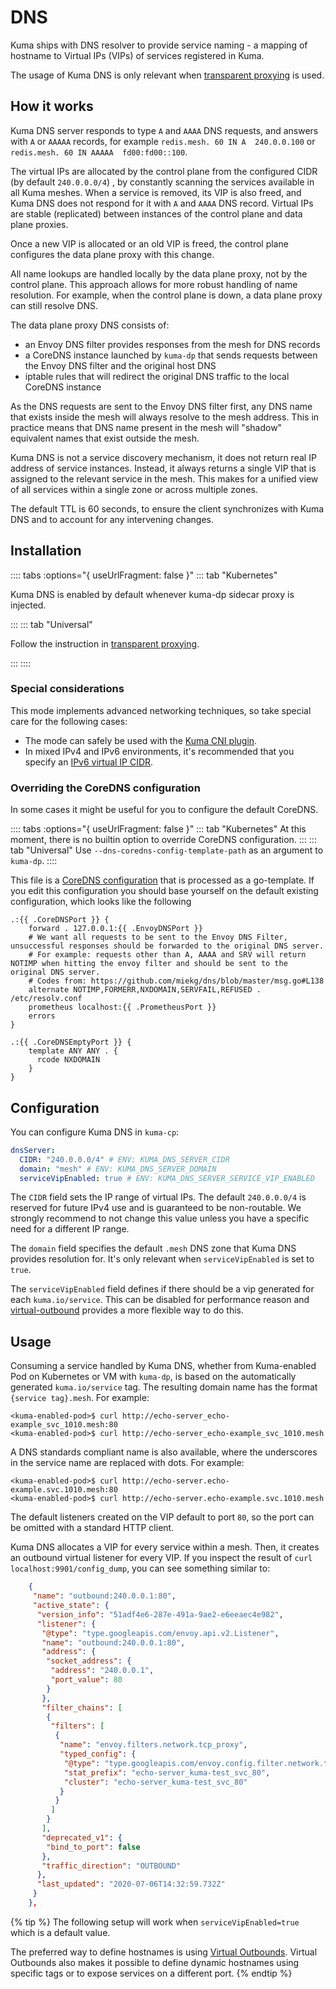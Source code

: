 ---
---
# DNS

Kuma ships with DNS resolver to provide service naming - a mapping of hostname to Virtual IPs (VIPs) of services registered in Kuma.

The usage of Kuma DNS is only relevant when [transparent proxying](../transparent-proxying) is used.

## How it works

Kuma DNS server responds to type `A` and `AAAA` DNS requests, and answers with `A` or `AAAAA` records, for example ```redis.mesh. 60 IN A  240.0.0.100``` or ```redis.mesh. 60 IN AAAAA  fd00:fd00::100```.

The virtual IPs are allocated by the control plane from the configured CIDR (by default `240.0.0.0/4`) , by constantly scanning the services available in all Kuma meshes.
When a service is removed, its VIP is also freed, and Kuma DNS does not respond for it with `A` and `AAAA` DNS record.
Virtual IPs are stable (replicated) between instances of the control plane and data plane proxies.

Once a new VIP is allocated or an old VIP is freed, the control plane configures the data plane proxy with this change.

All name lookups are handled locally by the data plane proxy, not by the control plane.
This approach allows for more robust handling of name resolution.
For example, when the control plane is down, a data plane proxy can still resolve DNS.

The data plane proxy DNS consists of:

- an Envoy DNS filter provides responses from the mesh for DNS records
- a CoreDNS instance launched by `kuma-dp` that sends requests between the Envoy DNS filter and the original host DNS
- iptable rules that will redirect the original DNS traffic to the local CoreDNS instance

As the DNS requests are sent to the Envoy DNS filter first, any DNS name that exists inside the mesh will always resolve to the mesh address. 
This in practice means that DNS name present in the mesh will "shadow" equivalent names that exist outside the mesh.

Kuma DNS is not a service discovery mechanism, it does not return real IP address of service instances.
Instead, it always returns a single VIP that is assigned to the relevant service in the mesh. This makes for a unified view of all services within a single zone or across multiple zones.

The default TTL is 60 seconds, to ensure the client synchronizes with Kuma DNS and to account for any intervening changes.

## Installation

:::: tabs :options="{ useUrlFragment: false }"
::: tab "Kubernetes"

Kuma DNS is enabled by default whenever kuma-dp sidecar proxy is injected. 

:::
::: tab "Universal"

Follow the instruction in [transparent proxying](transparent-proxying).

:::
::::

### Special considerations

This mode implements advanced networking techniques, so take special care for the following cases:

 * The mode can safely be used with the [Kuma CNI plugin](cni).
 * In mixed IPv4 and IPv6 environments, it's recommended that you specify an [IPv6 virtual IP CIDR](ipv6).

### Overriding the CoreDNS configuration

In some cases it might be useful for you to configure the default CoreDNS.

:::: tabs :options="{ useUrlFragment: false }"
::: tab "Kubernetes"
At this moment, there is no builtin option to override CoreDNS configuration. 
:::
::: tab "Universal"
Use `--dns-coredns-config-template-path` as an argument to `kuma-dp`.
::::

This file is a [CoreDNS configuration](https://coredns.io/manual/toc/) that is processed as a go-template.
If you edit this configuration you should base yourself on the default existing configuration, which looks like the following

```
.:{{ .CoreDNSPort }} {
    forward . 127.0.0.1:{{ .EnvoyDNSPort }}
    # We want all requests to be sent to the Envoy DNS Filter, unsuccessful responses should be forwarded to the original DNS server.
    # For example: requests other than A, AAAA and SRV will return NOTIMP when hitting the envoy filter and should be sent to the original DNS server.
    # Codes from: https://github.com/miekg/dns/blob/master/msg.go#L138
    alternate NOTIMP,FORMERR,NXDOMAIN,SERVFAIL,REFUSED . /etc/resolv.conf
    prometheus localhost:{{ .PrometheusPort }}
    errors
}

.:{{ .CoreDNSEmptyPort }} {
    template ANY ANY . {
      rcode NXDOMAIN
    }
}
```

## Configuration

You can configure Kuma DNS in `kuma-cp`:

```yaml
dnsServer:
  CIDR: "240.0.0.0/4" # ENV: KUMA_DNS_SERVER_CIDR
  domain: "mesh" # ENV: KUMA_DNS_SERVER_DOMAIN
  serviceVipEnabled: true # ENV: KUMA_DNS_SERVER_SERVICE_VIP_ENABLED
```

The `CIDR` field sets the IP range of virtual IPs. The default `240.0.0.0/4` is reserved for future IPv4 use and is guaranteed to be non-routable. We strongly recommend to not change this value unless you have a specific need for a different IP range.

The `domain` field specifies the default `.mesh` DNS zone that Kuma DNS provides resolution for. It's only relevant when `serviceVipEnabled` is set to `true`.

The `serviceVipEnabled` field defines if there should be a vip generated for each `kuma.io/service`. This can be disabled for performance reason and [virtual-outbound](../policies/virtual-outbound) provides a more flexible way to do this.

## Usage

Consuming a service handled by Kuma DNS, whether from Kuma-enabled Pod on Kubernetes or VM with `kuma-dp`, is based on the automatically generated `kuma.io/service` tag. The resulting domain name has the format `{service tag}.mesh`. For example:

```
<kuma-enabled-pod>$ curl http://echo-server_echo-example_svc_1010.mesh:80
<kuma-enabled-pod>$ curl http://echo-server_echo-example_svc_1010.mesh
```

A DNS standards compliant name is also available, where the underscores in the service name are replaced with dots. For example:

```
<kuma-enabled-pod>$ curl http://echo-server.echo-example.svc.1010.mesh:80
<kuma-enabled-pod>$ curl http://echo-server.echo-example.svc.1010.mesh
```

The default listeners created on the VIP default to port `80`, so the port can be omitted with a standard HTTP client.
 
Kuma DNS allocates a VIP for every service within a mesh. Then, it creates an outbound virtual listener for every VIP. If you inspect the result of `curl localhost:9901/config_dump`, you can see something similar to:

```json
    {
     "name": "outbound:240.0.0.1:80",
     "active_state": {
      "version_info": "51adf4e6-287e-491a-9ae2-e6eeaec4e982",
      "listener": {
       "@type": "type.googleapis.com/envoy.api.v2.Listener",
       "name": "outbound:240.0.0.1:80",
       "address": {
        "socket_address": {
         "address": "240.0.0.1",
         "port_value": 80
        }
       },
       "filter_chains": [
        {
         "filters": [
          {
           "name": "envoy.filters.network.tcp_proxy",
           "typed_config": {
            "@type": "type.googleapis.com/envoy.config.filter.network.tcp_proxy.v2.TcpProxy",
            "stat_prefix": "echo-server_kuma-test_svc_80",
            "cluster": "echo-server_kuma-test_svc_80"
           }
          }
         ]
        }
       ],
       "deprecated_v1": {
        "bind_to_port": false
       },
       "traffic_direction": "OUTBOUND"
      },
      "last_updated": "2020-07-06T14:32:59.732Z"
     }
    },
```

{% tip %}
The following setup will work when `serviceVipEnabled=true` which is a default value.

The preferred way to define hostnames is using [Virtual Outbounds](../policies/virtual-outbound).
Virtual Outbounds also makes it possible to define dynamic hostnames using specific tags or to expose services on a different port.
{% endtip %}
